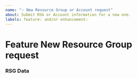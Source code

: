 ```yaml
---
name: "💡 New Resource Group or Account request"
about: Submit RSG or Account information for a new one.
labels: feature💡 and/or enhancement💡
---
```


<!--
Hi there,

Thank you for opening an issue.
-->

# Feature New Resource Group request

<!--
This issue should serve for you to ask for a new Resource Group in Azure Cloud or a new Account in AWS Cloud 🤗
-->

### RSG Data

<!-- Information that is necessary to provide:

To create a new Resource Group (Azure) or a new Account (AWS)
 
AWS Account:

We are starting the process to create the AWS Account for your project, please send us this information,

•       AWS Account Name/Cost center:  Pagonext (PGX)
•       Workload 6-char acronym:  xxxxxx (an account is created for each workload to host the applications, the acronym helps to identify the applications contained in it)
•	Workload description: Having new Savings rules based on subscriptions. Having intelligent actions based on subscriptions behaviour.
•       Regions (Locations): Dublin (air) &/OR London (lon)
•       Account Tagging: (see Tagging - https://confluence.ci.gsnet.corp/display/OPTIMUM/Tagging)
•       Channel: Internet
•       Tracking code:  xxxxxx  ( you can use the 6-char workload acronym )
•       CIA:
•       Confidentiality: B (Level C - Public/Internal Level B - Confidential Level A - Restricted- Confidential, Secret )
•       Integrity: high ( low / moderate / high)
•       Availability: Critical ( Low / Medium / Critical)
•       Account groups:
•       Do you need resource groups in the Development subscription? yes (yes / no)
•       Do you need resource groups in the PreProduction subscription? yes (yes / no)
•       Do you need resource groups in the Production subscription? yes (yes / no)
•       How many Accounts per environment? 1  (total number of accounts)



RSG Azure:
  
We are starting the process to create the Workload Workspace for your project, please send us this information,
•       Azure Account Name/Cost center:  Pagonext (PGX)
•       Workload 6-char acronym:  xxxxxx (a workspace is created for each workload to host the applications, the acronym helps to identify the applications contained in it)
•	Workload description: Having new Savings rules based on subscriptions. Having intelligent actions based on subscriptions behaviour.
•       Regions (Locations): Virginia (zu1) &/OR Amsterdam (weu)
•       Workload Tagging: (see Tagging - https://confluence.ci.gsnet.corp/display/OPTIMUM/Tagging)
•       Channel: Internet
•       Tracking code:  xxxxxx  ( you can use the 6-char workload acronym )
•       CIA:
•       Confidentiality: B (Level C - Public/Internal Level B - Confidential Level A - Restricted- Confidential, Secret )
•       Integrity: high ( low / moderate / high)
•       Availability: Critical ( Low / Medium / Critical)
•       Resource groups:
•       Do you need resource groups in the Development subscription? yes (yes / no)
•       Do you need resource groups in the PreProduction subscription? yes (yes / no)
•       Do you need resource groups in the Production subscription? yes (yes / no)
•       Critical resource group is needed? Yes (Yes if you will be working with critical data)
If more than one, how many?:  (total number of critical resource groups)
Mark "Yes" for both if need to work for critical and non-critical data separately



 -->


